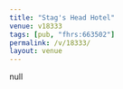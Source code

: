 ```yaml
---
title: "Stag's Head Hotel"
venue: v18333
tags: [pub, "fhrs:663502"]
permalink: /v/18333/
layout: venue
---
```

null